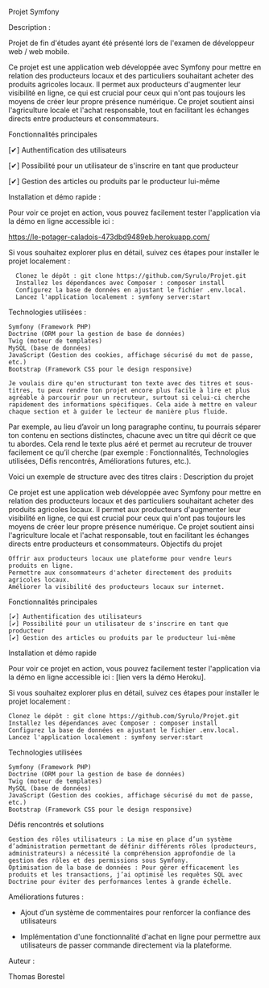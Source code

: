 Projet Symfony

Description :
  
Projet de fin d'études ayant été présenté lors de l'examen de développeur web / web mobile.
  
Ce projet est une application web développée avec Symfony pour mettre en relation des producteurs locaux et des particuliers souhaitant acheter des produits agricoles locaux.
Il permet aux producteurs d'augmenter leur visibilité en ligne, ce qui est crucial pour ceux qui n'ont pas toujours les moyens de créer leur propre présence numérique.
Ce projet soutient ainsi l'agriculture locale et l'achat responsable, tout en facilitant les échanges directs entre producteurs et consommateurs.

Fonctionnalités principales

  [✔] Authentification des utilisateurs
  
  [✔] Possibilité pour un utilisateur de s'inscrire en tant que producteur
  
  [✔] Gestion des articles ou produits par le producteur lui-même

Installation et démo rapide :

  Pour voir ce projet en action, vous pouvez facilement tester l'application via la démo en ligne accessible ici :
  
  https://le-potager-caladois-473dbd9489eb.herokuapp.com/ 
  
  Si vous souhaitez explorer plus en détail, suivez ces étapes pour installer le projet localement :
  
      Clonez le dépôt : git clone https://github.com/Syrulo/Projet.git
      Installez les dépendances avec Composer : composer install
      Configurez la base de données en ajustant le fichier .env.local.
      Lancez l'application localement : symfony server:start

Technologies utilisées :

    Symfony (Framework PHP)
    Doctrine (ORM pour la gestion de base de données)
    Twig (moteur de templates)
    MySQL (base de données)
    JavaScript (Gestion des cookies, affichage sécurisé du mot de passe, etc.)
    Bootstrap (Framework CSS pour le design responsive)

    Je voulais dire qu'en structurant ton texte avec des titres et sous-titres, tu peux rendre ton projet encore plus facile à lire et plus agréable à parcourir pour un recruteur, surtout si celui-ci cherche rapidement des informations spécifiques. Cela aide à mettre en valeur chaque section et à guider le lecteur de manière plus fluide.

Par exemple, au lieu d’avoir un long paragraphe continu, tu pourrais séparer ton contenu en sections distinctes, chacune avec un titre qui décrit ce que tu abordes. Cela rend le texte plus aéré et permet au recruteur de trouver facilement ce qu’il cherche (par exemple : Fonctionnalités, Technologies utilisées, Défis rencontrés, Améliorations futures, etc.).

Voici un exemple de structure avec des titres clairs :
Description du projet

Ce projet est une application web développée avec Symfony pour mettre en relation des producteurs locaux et des particuliers souhaitant acheter des produits agricoles locaux. Il permet aux producteurs d'augmenter leur visibilité en ligne, ce qui est crucial pour ceux qui n'ont pas toujours les moyens de créer leur propre présence numérique. Ce projet soutient ainsi l'agriculture locale et l'achat responsable, tout en facilitant les échanges directs entre producteurs et consommateurs.
Objectifs du projet

    Offrir aux producteurs locaux une plateforme pour vendre leurs produits en ligne.
    Permettre aux consommateurs d'acheter directement des produits agricoles locaux.
    Améliorer la visibilité des producteurs locaux sur internet.

Fonctionnalités principales

    [✔] Authentification des utilisateurs
    [✔] Possibilité pour un utilisateur de s'inscrire en tant que producteur
    [✔] Gestion des articles ou produits par le producteur lui-même

Installation et démo rapide

Pour voir ce projet en action, vous pouvez facilement tester l'application via la démo en ligne accessible ici :
[lien vers la démo Heroku].

Si vous souhaitez explorer plus en détail, suivez ces étapes pour installer le projet localement :

    Clonez le dépôt : git clone https://github.com/Syrulo/Projet.git
    Installez les dépendances avec Composer : composer install
    Configurez la base de données en ajustant le fichier .env.local.
    Lancez l'application localement : symfony server:start

Technologies utilisées

    Symfony (Framework PHP)
    Doctrine (ORM pour la gestion de base de données)
    Twig (moteur de templates)
    MySQL (base de données)
    JavaScript (Gestion des cookies, affichage sécurisé du mot de passe, etc.)
    Bootstrap (Framework CSS pour le design responsive)

Défis rencontrés et solutions

    Gestion des rôles utilisateurs : La mise en place d’un système d’administration permettant de définir différents rôles (producteurs, administrateurs) a nécessité la compréhension approfondie de la gestion des rôles et des permissions sous Symfony.
    Optimisation de la base de données : Pour gérer efficacement les produits et les transactions, j’ai optimisé les requêtes SQL avec Doctrine pour éviter des performances lentes à grande échelle.
    
Améliorations futures :

- Ajout d’un système de commentaires pour renforcer la confiance des utilisateurs

- Implémentation d'une fonctionnalité d'achat en ligne pour permettre aux utilisateurs de passer commande directement via la plateforme.

Auteur :

Thomas Borestel
